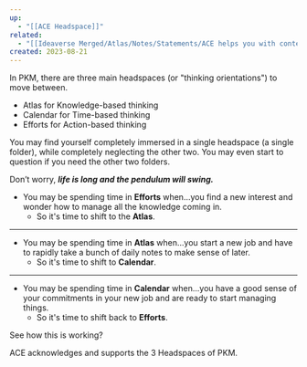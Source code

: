 ```yaml
---
up:
  - "[[ACE Headspace]]"
related:
  - "[[Ideaverse Merged/Atlas/Notes/Statements/ACE helps you with context switching]]"
created: 2023-08-21
---
```

 In PKM, there are three main headspaces (or "thinking orientations") to move between.

- Atlas for Knowledge-based thinking
- Calendar for Time-based thinking
- Efforts for Action-based thinking

You may find yourself completely immersed in a single headspace (a single folder), while completely neglecting the other two. You may even start to question if you need the other two folders.

Don’t worry, _**life is long and the pendulum will swing.**_

- You may be spending time in **Efforts** when...you find a new interest and wonder how to manage all the knowledge coming in.  
	- So it's time to shift to the **Atlas**.  ​
- ---
- You may be spending time in **Atlas** when...you start a new job and have to rapidly take a bunch of daily notes to make sense of later.  
	- So it's time to shift to **Calendar**.  
- ---
- You may be spending time in **Calendar** when...you have a good sense of your commitments in your new job and are ready to start managing things.  
	- So it's time to shift back to **Efforts**.

See how this is working?

ACE acknowledges and supports the 3 Headspaces of PKM.
